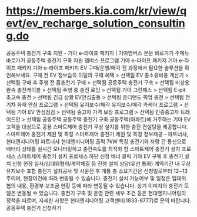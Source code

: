 # https://members.kia.com/kr/view/qevt/ev_recharge_solution_consulting.do

공동주택 충전기 구축 지원 - 기아 e-라이프 패키지 | 기아멤버스
본문 바로가기
주메뉴 바로가기
공동주택 충전기 구축 지원
멤버스 프로그램
기아 e-라이프 패키지
기아 e-라이프 패키지
기아 e-라이프 패키지
EV 구매/운행/매각 전 과정에서 필요한 솔루션을 확인해보세요.
구매 전
EV 정보습득
이달의 구매 혜택 >
선택됨
EV 총소유비용 계산기 >
선택됨
구매 후
주행 전
홈충전기 구매 >
선택됨
공동주택 충전기 구축 >
선택됨
비상용 완속 충전케이블 >
선택됨
주행 중
충전 로밍 >
선택됨
기아 그린패스 >
선택됨
E-pit 초고속 충전 >
선택됨
긴급 상황
EV안심출동 >
선택됨
온디맨드 픽업 충전 >
선택됨
전기차 화재 안심 프로그램 >
선택됨
유지보수/매각
유지보수/매각
카케어 프로그램 >
선택됨
기아 EV 안심점검 >
선택됨
중고차 가격 보장 프로그램 >
선택됨
인증중고차 트레이드인 >
선택됨
공동주택
공동주택 충전기 구축
공동주택(아파트)에 거주하는 기아 EV 고객을 대상으로 공용 스마트제어 충전기 무상 설치를 위한 충전 컨설팅을 제공합니다.
스마트제어 충전기 제원 및 특징
스마트제어 충전기 제원 및 특징 정보제공 - 파트너사, 현대엔지니어링
파트너사
현대엔지니어링
출력
7kW
특징
충전기와 차량 간
통신으로
배터리 상태를
실시간
모니터링하고
충전속도를
최적화 함
스마트제어 충전기 설치 프로세스
스마트제어 충전기 설치 프로세스
하단 신청 배너 클릭
기아 EV 구매 후 충전기 설치 신청
현장 실사/입대위협의/계약체결 등 진행
설치 상담(유선 통화)
계약기간 내 무상유지보수 포함
충전기 설치공사 및 시운전 후 개통
총 소요기간은 신청일로부터 12~13주이며, 현장여건에 따라 변동될 수 있습니다.
충전기 설치 가능여부 및 일정은 입대위 협의 내용, 환경부 보조금 현황 등에 따라 변동될 수 있습니다.
상기 이미지의 충전기 모델은 변동될 수 있습니다.
충전기 구축 및 운영 관련 세부 조건 등은 현대엔지니어링의 정책을 따르며, 자세한 사항은 현대엔지니어링 고객센터(1833-8777)로
문의 바랍니다.
공동주택 충전기 신청하기